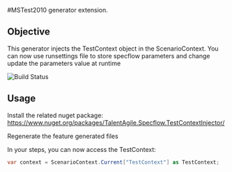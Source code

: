 #MSTest2010 generator extension.

## Objective
This generator injects the TestContext object in the ScenarioContext. You can now use runsettings file to store specflow parameters and change update the parameters value at runtime

![Build Status](https://avacloudtfs.visualstudio.com/_apis/public/build/definitions/aaf70729-3a79-4d44-a947-faf568ebd8db/5/badge)
## Usage

Install the related nuget package: https://www.nuget.org/packages/TalentAgile.Specflow.TestContextInjector/

Regenerate the feature generated files

In your steps, you can now access the TestContext:

```C#
var context = ScenarioContext.Current["TestContext"] as TestContext;
```

